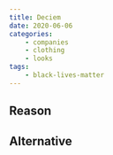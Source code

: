 ```yaml
---
title: Deciem
date: 2020-06-06
categories:
    - companies
    - clothing
    - looks
tags:
    - black-lives-matter
---
```


## Reason


## Alternative

